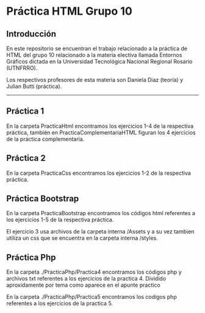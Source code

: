 # Práctica HTML Grupo 10

## Introducción

En este repositorio se encuentran el trabajo relacionado a la práctica de HTML del grupo 10 relacionado a la materia electiva llamada Entornos Gráficos dictada en la Universidad Tecnológica Nacional Regional Rosario (UTNFRRO).

Los respectivos profesores de esta materia son Daniela Diaz (teoría) y Julian Butti (práctica).

---

## Práctica 1

En la carpeta PracticaHtml encontramos los ejercicios 1-4 de la respectiva práctica, también en PracticaComplementariaHTML figuran los 4 ejercicios de la práctica complementaria.

## Práctica 2

En la carpeta PracticaCss encontramos los ejercicios 1-2 de la respectiva práctica.

## Práctica Bootstrap

En la carpeta PracticaBootstrap encontramos los códigos html referentes a los ejercicios 1-5 de la respectiva práctica.

El ejercicio 3 usa archivos de la carpeta interna /Assets y a su vez tambien utiliza un css que se encuentra en la carpeta interna /styles.

## Práctica Php

En la carpeta ./PracticaPhp/Practica4 encontramos los códigos php y archivos txt referentes a los ejercicios de la practica 4.
Dividido aproxidamente por tema como aparece en el apunte practico

En la carpeta ./PracticaPhp/Practica5 encontramos los codigos php referentes a los ejercicios de la practica 5.

